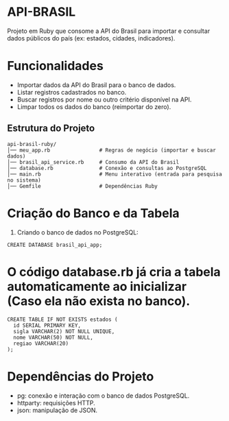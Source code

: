 # API-BRASIL

Projeto em Ruby que consome a API do Brasil para importar e consultar dados públicos do país (ex: estados, cidades, indicadores).

# Funcionalidades

- Importar dados da API do Brasil para o banco de dados.
- Listar registros cadastrados no banco.
- Buscar registros por nome ou outro critério disponível na API.
- Limpar todos os dados do banco (reimportar do zero).

## Estrutura do Projeto
```
api-brasil-ruby/
│── meu_app.rb                # Regras de negócio (importar e buscar dados)
│── brasil_api_service.rb     # Consumo da API do Brasil
│── database.rb               # Conexão e consultas ao PostgreSQL
│── main.rb                   # Menu interativo (entrada para pesquisa no sistema)
│── Gemfile                   # Dependências Ruby
```
# Criação do Banco e da Tabela

1. Criando o banco de dados no PostgreSQL:
```
CREATE DATABASE brasil_api_app;
```

# O código database.rb já cria a tabela automaticamente ao inicializar (Caso ela não exista no banco).
```
CREATE TABLE IF NOT EXISTS estados (
  id SERIAL PRIMARY KEY,
  sigla VARCHAR(2) NOT NULL UNIQUE,
  nome VARCHAR(50) NOT NULL,
  regiao VARCHAR(20)
);
```

# Dependências do Projeto
- pg: conexão e interação com o banco de dados PostgreSQL.
- httparty: requisições HTTP.
- json: manipulação de JSON.
